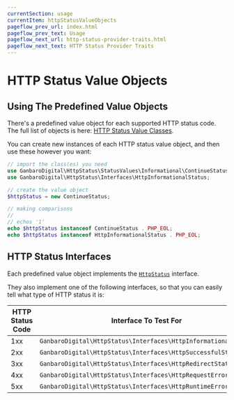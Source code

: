 ```yaml
---
currentSection: usage
currentItem: httpStatusValueObjects
pageflow_prev_url: index.html
pageflow_prev_text: Usage
pageflow_next_url: http-status-provider-traits.html
pageflow_next_text: HTTP Status Provider Traits
---
```


# HTTP Status Value Objects

## Using The Predefined Value Objects

There's a predefined value object for each supported HTTP status code. The full list of objects is here: [HTTP Status Value Classes](../reference/StatusValues/index.html).

You can create new instances of each HTTP status value object, and then use these however you want:

```php
// import the class(es) you need
use GanbaroDigital\HttpStatus\StatusValues\Informational\ContinueStatus;
use GanbaroDigital\HttpStatus\Interfaces\HttpInformationalStatus;

// create the value object
$httpStatus = new ContinueStatus;

// making comparisons
//
// echos '1'
echo $httpStatus instanceof ContinueStatus . PHP_EOL;
echo $httpStatus instanceof HttpInformationalStatus . PHP_EOL;
```

## HTTP Status Interfaces

Each predefined value object implements the [`HttpStatus`](../reference/Interfaces/HttpStatus.html) interface.

They also implement one of the following interfaces, so that you can easily tell what type of HTTP status it is:

HTTP Status Code | Interface To Test For
-----------------|----------------------
1xx | `GanbaroDigital\HttpStatus\Interfaces\HttpInformationalStatus`
2xx | `GanbaroDigital\HttpStatus\Interfaces\HttpSuccessfulStatus`
3xx | `GanbaroDigital\HttpStatus\Interfaces\HttpRedirectStatus`
4xx | `GanbaroDigital\HttpStatus\Interfaces\HttpRequestErrorStatus`
5xx | `GanbaroDigital\HttpStatus\Interfaces\HttpRuntimeErrorStatus`
